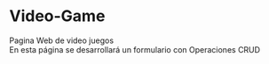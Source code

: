 # Video-Game
Pagina Web de video juegos  
En esta página se desarrollará un formulario con Operaciones CRUD

